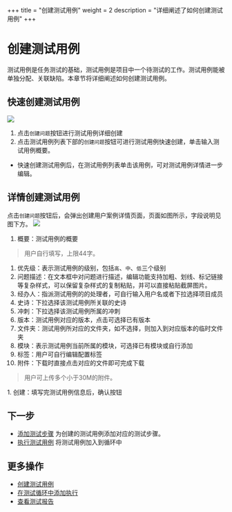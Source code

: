 +++
title = "创建测试用例"
weight = 2
description = "详细阐述了如何创建测试用例"
+++

# 创建测试用例

测试用例是任务测试的基础，测试用例是项目中一个待测试的工作。测试用例能被单独分配、关联缺陷。本章节将详细阐述如何创建测试用例。

## 快速创建测试用例

![](/img/docs/user-guide/test-management/case-management/create-case.jpg)

1. 点击`创建问题`按钮进行测试用例详细创建
1. 点击测试用例列表下部的`创建问题`按钮可进行测试用例快速创建，单击输入测试用例概要。
  - 快速创建测试用例后，在测试用例列表单击该用例，可对测试用例详情进一步编辑。

## 详情创建测试用例

点击`创建问题`按钮后，会弹出创建用户案例详情页面，页面如图所示，字段说明见图下方。
![](/img/docs/user-guide/test-management/case-management/create-detail.png)

1. 概要：测试用例的概要
<blockquote class="note">用户自行填写，上限44字。</blockquote>

1. 优先级：表示测试用例的级别，包括`高`、`中`、`低`三个级别
1. 问题描述：在文本框中对问题进行描述，编辑功能支持加粗、划线、标记链接等复杂样式，可以保留复杂样式的复制粘贴，并可以直接粘贴截屏图片。
1. 经办人：指派测试用例的的处理者，可自行输入用户名或者下拉选择项目成员
1. 史诗：下拉选择该测试用例所关联的史诗
1. 冲刺：下拉选择该测试用例所属的冲刺
1. 版本：测试用例对应的版本，点击可选择已有版本
1. 文件夹：测试用例所对应的文件夹，如不选择，则加入到对应版本的临时文件夹
1. 模块：表示测试用例当前所属的模块，可选择已有模块或自行添加
1. 标签：用户可自行编辑配置标签
1. 附件：下载时直接点击对应的文件即可完成下载
<blockquote class="note">用户可上传多个小于30M的附件。</blockquote>
1. 创建：填写完测试用例信息后，确认按钮


## 下一步

- [添加测试步骤](../update-list#添加测试步骤) 为创建的测试用例添加对应的测试步骤。
- [执行测试用例](../update-list#执行测试) 将测试用例加入到循环中

## 更多操作

- [创建测试用例](../create-case)
- [在测试循环中添加执行](../../test-cycle/add-execution)
- [查看测试报告](../../test-report/)